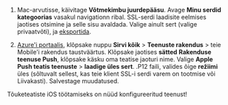 

1. Mac-arvutisse, käivitage **Võtmekimbu juurdepääsu**. Avage **Minu serdid** **kategoorias** vasakul navigationn ribal. SSL-serdi laadisite eelmises jaotises otsimine ja selle sisu avaldada. Valige ainult sert (valige privaatvõti), ja [eksportida](https://support.apple.com/kb/PH20122?locale=en_US).

2. [Azure'i portaalis](https://portal.azure.com/), klõpsake nuppu **Sirvi kõik** > **Teenuste rakendus** > teie Mobile'i rakendus taustväärtus. Klõpsake jaotises **sätted** **Rakenduse teenuse Push**, klõpsake käsku oma teatise jaoturi nime. Valige **Apple Push teatis teenuste** > **laadige üles sert**. .P12 faili, valides õige **režiimi** üles (sõltuvalt sellest, kas teie klient SSL-i serdi varem on tootmise või Liivakasti). Salvestage muudatused.

Tõuketeatiste iOS töötamiseks on nüüd konfigureeritud teenust!

[1]: ./media/app-service-mobile-apns-configure-push/mobile-push-notification-hub.png
